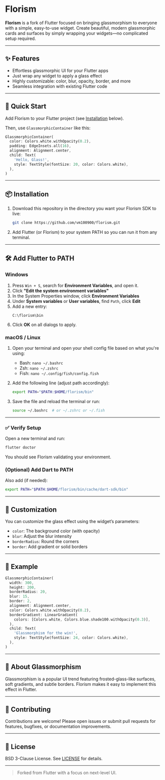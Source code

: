 # Florism

**Florism** is a fork of Flutter focused on bringing glassmorphism to everyone with a simple, easy-to-use widget. Create beautiful, modern glassmorphic cards and surfaces by simply wrapping your widgets—no complicated setup required.

---

## ✨ Features

- Effortless glassmorphic UI for your Flutter apps
- Just wrap any widget to apply a glass effect
- Highly customizable: color, blur, opacity, border, and more
- Seamless integration with existing Flutter code

---

## 🚀 Quick Start

Add Florism to your Flutter project (see [Installation](#installation) below).

Then, use `GlassmorphicContainer` like this:

```dart
GlassmorphicContainer(
  color: Colors.white.withOpacity(0.2),
  padding: EdgeInsets.all(16),
  alignment: Alignment.center,
  child: Text(
    'Hello, Glass!',
    style: TextStyle(fontSize: 20, color: Colors.white),
  ),
)
```

---

## 📦 Installation

1. Download this repository in the directory you want your Florism SDK to live:
   ```sh
   git clone https://github.com/vm100900/florism.git
   ```

2. Add Flutter (or Florism) to your system PATH so you can run it from any terminal.

---

## 🛠️ Add Flutter to PATH

### Windows

1. Press `Win + S`, search for **Environment Variables**, and open it.
2. Click **"Edit the system environment variables"**
3. In the System Properties window, click **Environment Variables**
4. Under **System variables** or **User variables**, find `Path`, click **Edit**
5. Add a new entry:
   ```
   C:\florism\bin
   ```
6. Click **OK** on all dialogs to apply.

### macOS / Linux

1. Open your terminal and open your shell config file based on what you're using:

   - Bash: `nano ~/.bashrc`
   - Zsh: `nano ~/.zshrc`
   - Fish: `nano ~/.config/fish/config.fish`

2. Add the following line (adjust path accordingly):

   ```sh
   export PATH="$PATH:$HOME/florism/bin"
   ```

3. Save the file and reload the terminal or run:

   ```sh
   source ~/.bashrc  # or ~/.zshrc or ~/.fish
   ```

---

### ✅ Verify Setup

Open a new terminal and run:

```sh
flutter doctor
```

You should see Florism validating your environment.

### (Optional) Add Dart to PATH

Also add (if needed):

```sh
export PATH="$PATH:$HOME/florism/bin/cache/dart-sdk/bin"
```

---

## 🎨 Customization

You can customize the glass effect using the widget’s parameters:
- `color`: The background color (with opacity)
- `blur`: Adjust the blur intensity
- `borderRadius`: Round the corners
- `border`: Add gradient or solid borders

---

## 🧪 Example

```dart
GlassmorphicContainer(
  width: 300,
  height: 200,
  borderRadius: 20,
  blur: 15,
  border: 2,
  alignment: Alignment.center,
  color: Colors.white.withOpacity(0.2),
  borderGradient: LinearGradient(
    colors: [Colors.white, Colors.blue.shade100.withOpacity(0.3)],
  ),
  child: Text(
    'Glassmorphism for the win!',
    style: TextStyle(fontSize: 24, color: Colors.white),
  ),
)
```

---

## 🧊 About Glassmorphism

Glassmorphism is a popular UI trend featuring frosted-glass-like surfaces, soft gradients, and subtle borders. Florism makes it easy to implement this effect in Flutter.

---

## 🤝 Contributing

Contributions are welcome! Please open issues or submit pull requests for features, bugfixes, or documentation improvements.

---

## 📄 License

BSD 3-Clause License. See [LICENSE](LICENSE) for details.

---

> Forked from Flutter with a focus on next-level UI.
